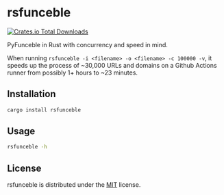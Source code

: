 # rsfunceble
[![Crates.io Total Downloads](https://img.shields.io/crates/d/rsfunceble?style=flat&logo=rust&label=Downloads&color=%23000000)](https://crates.io/crates/rsfunceble)

PyFunceble in Rust with concurrency and speed in mind.

When running `rsfunceble -i <filename> -o <filename> -c 100000 -v`, it speeds up the process of ~30,000 URLs and domains on a Github Actions runner from possibly 1+ hours to ~23 minutes.

## Installation
```bash
cargo install rsfunceble
```

## Usage
```bash
rsfunceble -h
```

## License
rsfunceble is distributed under the [MIT](https://opensource.org/licenses/MIT) license.
